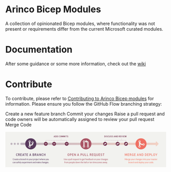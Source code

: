 # Arinco Bicep Modules

A collection of opinionated Bicep modules, where functionality was not present or requirements differ from the current Microsoft curated modules.

# Documentation

After some guidance or some more information, check out the [wiki](https://github.com/arincoau/arinco-bicep-modules/wiki)

# Contribute

To contribute, please refer to [Contributing to Arinco Bicep modules](./CONTRIBUTING.md) for information. Please ensure you follow the GitHub Flow branching strategy:

Create a new feature branch
Commit your changes
Raise a pull request and code owners will be automatically assigned to review your pull request
Merge Code

![GitHub Flow](docs/media/github-flow-diagram.png)
